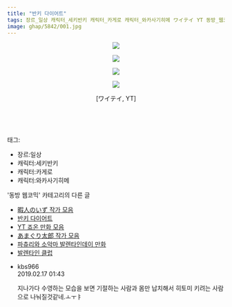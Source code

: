 ```yaml
---
title: "반키 다이어트"
tags: 장르_일상 캐릭터_세키반키 캐릭터_카게로 캐릭터_와카사기히메 ワイテイ YT 동방_웹코믹
image: ghap/5842/001.jpg
---
```

<div class="article">
<p style="text-align: center; clear: none; float: none;"><img src="{{ site.nasurl }}/ghap/5842/001.jpg"/></p>
<p style="text-align: center; clear: none; float: none;"><img src="{{ site.nasurl }}/ghap/5842/002.jpg"/></p>
<p style="text-align: center; clear: none; float: none;"><img src="{{ site.nasurl }}/ghap/5842/003.jpg"/></p>
<p style="text-align: center; clear: none; float: none;"><img src="{{ site.nasurl }}/ghap/5842/004.jpg"/></p>
<p style="text-align: center; clear: none; float: none;">[ワイテイ, YT]</p>
<p style="text-align: center; clear: none; float: none;"><br/></p>
<p><br/></p>
</div><div class="tagTrail">
<p>태그: </p>
<ul>
<li>장르:일상</li>
<li>캐릭터:세키반키</li>
<li>캐릭터:카게로</li>
<li>캐릭터:와카사기히메</li>
</ul>
</div><div class="another">
<p>'동방 웹코믹' 카테고리의 다른 글</p>
<ul>
<li><a href="/2019-02-17-ghap_5844">暇人のいず 작가 모음</a></li>
<li><a href="/2019-02-17-ghap_5842">반키 다이어트</a></li>
<li><a href="/2019-02-17-ghap_5841">YT 죠온 만화 모음</a></li>
<li><a href="/2019-02-15-ghap_5837">あまぐり太郎 작가 모음</a></li>
<li><a href="/2019-02-15-ghap_5836">파츄리와 소악마 발렌타인데이 만화</a></li>
<li><a href="/2019-02-15-ghap_5827">발렌타인 클럽</a></li>
</ul>
</div><div class="comment">
<ul>
<li class="cb_thumb_off" id="comment15435473">
<div class="cb_comment_area">
<div class="cb_info_area">
<div class="cb_section">
<span class="cb_nick_name">kbs966</span>
</div>
<div class="cb_section">
<span class="cb_date">2019.02.17 01:43 </span>
</div>
</div>
<div class="cb_dsc_comment">
<p class="cb_dsc">
											지나가다 수영하는 모습을 보면 기절하는 사람과 몸만 납치해서 히토미 키려는 사람으로 나눠질것같네.ㅗㅜㅑ
										</p>
</div>
</div></li>
</ul>
</div>